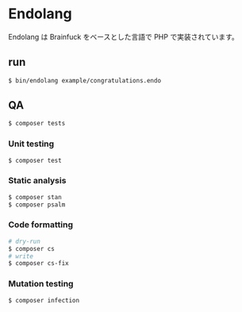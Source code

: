 # Endolang
Endolang は Brainfuck をベースとした言語で PHP で実装されています。

## run
```bash
$ bin/endolang example/congratulations.endo
```

## QA
```bash
$ composer tests
```

### Unit testing
```bash
$ composer test
```

### Static analysis
```bash
$ composer stan
$ composer psalm
```

### Code formatting
```bash
# dry-run
$ composer cs
# write
$ composer cs-fix
```

### Mutation testing
```bash
$ composer infection
```
